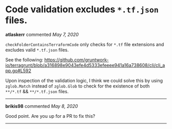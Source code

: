 # Code validation excludes `*.tf.json` files.

**atlaskerr** commented *May 7, 2020*

`checkFolderContainsTerraformCode` only checks for `*.tf` file extensions and excludes valid `*.tf.json` files.

See the following:
https://github.com/gruntwork-io/terragrunt/blob/a316898e9043efe4d5333efeeee941a16a738608/cli/cli_app.go#L592

Upon inspection of the validation logic, I think we could solve this by using `zglob.Match` instead of `zglob.Glob` to check for the existence of both `**/*.tf` && `**/*.tf.json` files.
<br />
***


**brikis98** commented *May 8, 2020*

Good point. Are you up for a PR to fix this?
***


